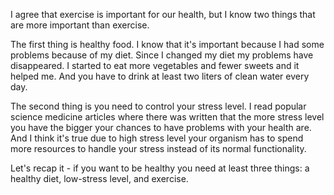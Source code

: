 I agree that exercise is important for our health, but I know two things that are more important than exercise.

The first thing is healthy food. I know that it's important because I had some problems because of my diet. Since I changed my diet my problems have disappeared. I started to eat more vegetables and fewer sweets and it helped me. And you have to drink at least two liters of clean water every day.

The second thing is you need to control your stress level. I read popular science medicine articles where there was written that the more stress level you have the bigger your chances to have problems with your health are. And I think it's true due to high stress level your organism has to spend more resources to handle your stress instead of its normal functionality. 

Let's recap it - if you want to be healthy you need at least three things: a healthy diet, low-stress level, and exercise.